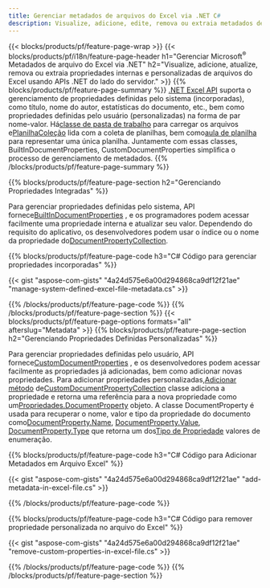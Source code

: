 ```yaml
---
title: Gerenciar metadados de arquivos do Excel via .NET C#
description: Visualize, adicione, edite, remova ou extraia metadados de arquivos do Excel com apenas algumas linhas do código C#
---
```

{{< blocks/products/pf/feature-page-wrap >}}
{{< blocks/products/pf/i18n/feature-page-header h1="Gerenciar Microsoft<sup>&reg;</sup> Metadados de arquivo do Excel via .NET" h2="Visualize, adicione, atualize, remova ou extraia propriedades internas e personalizadas de arquivos do Excel usando APIs .NET do lado do servidor." >}}
{{% blocks/products/pf/feature-page-summary %}}
[.NET Excel API](/cells/pt/net/) suporta o gerenciamento de propriedades definidas pelo sistema (incorporadas), como título, nome do autor, estatísticas do documento, etc., bem como propriedades definidas pelo usuário (personalizadas) na forma de par nome-valor. Há[classe de pasta de trabalho](https://reference.aspose.com/cells/net/aspose.cells/workbook) para carregar os arquivos e[PlanilhaColeção](https://reference.aspose.com/cells/net/aspose.cells/worksheetcollection) lida com a coleta de planilhas, bem como[aula de planilha](https://reference.aspose.com/cells/net/aspose.cells/worksheet) para representar uma única planilha. Juntamente com essas classes, BuiltInDocumentProperties, CustomDocumentProperties simplifica o processo de gerenciamento de metadados.
{{% /blocks/products/pf/feature-page-summary %}}

{{% blocks/products/pf/feature-page-section h2="Gerenciando Propriedades Integradas" %}}

 Para gerenciar propriedades definidas pelo sistema, API fornece[BuiltInDocumentProperties](https://reference.aspose.com/cells/net/aspose.cells/workbook/properties/builtindocumentproperties) , e os programadores podem acessar facilmente uma propriedade interna e atualizar seu valor. Dependendo do requisito do aplicativo, os desenvolvedores podem usar o índice ou o nome da propriedade do[DocumentPropertyCollection](https://reference.aspose.com/cells/net/aspose.cells.properties/documentpropertycollection). 

{{% blocks/products/pf/feature-page-code h3="C# Código para gerenciar propriedades incorporadas" %}}

{{< gist "aspose-com-gists" "4a24d575e6a00d294868ca9df12f21ae" "manage-system-defined-excel-file-metadata.cs" >}}

{{% /blocks/products/pf/feature-page-code %}}
{{% /blocks/products/pf/feature-page-section %}}
{{< blocks/products/pf/feature-page-options formats="all" afterslug="Metadata" >}}
{{% blocks/products/pf/feature-page-section h2="Gerenciando Propriedades Definidas Personalizadas" %}}

 Para gerenciar propriedades definidas pelo usuário, API fornece[CustomDocumentProperties](https://reference.aspose.com/cells/net/aspose.cells/workbook/properties/customdocumentproperties) , e os desenvolvedores podem acessar facilmente as propriedades já adicionadas, bem como adicionar novas propriedades. Para adicionar propriedades personalizadas,[Adicionar método](https://reference.aspose.com/cells/net/aspose.cells.properties/customdocumentpropertycollection/methods/add/index) de[CustomDocumentPropertyCollection](https://reference.aspose.com/cells/net/aspose.cells.properties/customdocumentpropertycollection) classe adiciona a propriedade e retorna uma referência para a nova propriedade como um[Propriedades.DocumentProperty](https://reference.aspose.com/cells/net/aspose.cells.properties/documentproperty) objeto. A classe DocumentProperty é usada para recuperar o nome, valor e tipo da propriedade do documento como[DocumentProperty.Name](https://reference.aspose.com/cells/net/aspose.cells.properties/documentproperty/properties/name), [DocumentProperty.Value](https://reference.aspose.com/cells/net/aspose.cells.properties/documentproperty/properties/value),  [DocumentProperty.Type](https://reference.aspose.com/cells/net/aspose.cells.properties/documentproperty/properties/type) que retorna um dos[Tipo de Propriedade](https://reference.aspose.com/cells/net/aspose.cells.properties/propertytype) valores de enumeração.
 
{{% blocks/products/pf/feature-page-code h3="C# Código para Adicionar Metadados em Arquivo Excel" %}}

{{< gist "aspose-com-gists" "4a24d575e6a00d294868ca9df12f21ae" "add-metadata-in-excel-file.cs" >}}

{{% /blocks/products/pf/feature-page-code %}}


{{% blocks/products/pf/feature-page-code h3="C# Código para remover propriedade personalizada no arquivo do Excel" %}}

{{< gist "aspose-com-gists" "4a24d575e6a00d294868ca9df12f21ae" "remove-custom-properties-in-excel-file.cs" >}}

{{% /blocks/products/pf/feature-page-code %}}
{{% /blocks/products/pf/feature-page-section %}}
